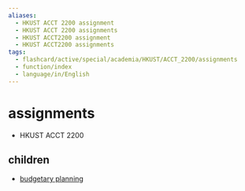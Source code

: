 ```yaml
---
aliases:
  - HKUST ACCT 2200 assignment
  - HKUST ACCT 2200 assignments
  - HKUST ACCT2200 assignment
  - HKUST ACCT2200 assignments
tags:
  - flashcard/active/special/academia/HKUST/ACCT_2200/assignments
  - function/index
  - language/in/English
---
```


# assignments

- HKUST ACCT 2200

## children

- [budgetary planning](budgetary%20planning.md/index.md)
